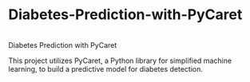 # Diabetes-Prediction-with-PyCaret
<br>
Diabetes Prediction with PyCaret<br>

This project utilizes PyCaret, a Python library for simplified machine learning, to build a predictive model for diabetes detection.

